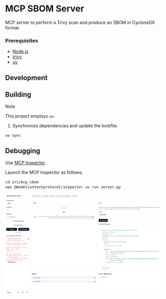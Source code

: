 # MCP SBOM Server

MCP server to perform a Trivy scan and produce an SBOM in CycloneDX format.

### Prerequisites

- [Node.js](https://nodejs.org/en)
- [trivy](https://github.com/aquasecurity/trivy)
- [uv](https://github.com/astral-sh/uv)

## Development

## Building

> [!NOTE]
> This project employs `uv`.

1. Synchronize dependencies and update the lockfile.
```
uv sync
```

## Debugging

Use [MCP Inspector](https://github.com/modelcontextprotocol/inspector).

Launch the MCP Inspector as follows:

```
cd src/mcp_sbom
npx @modelcontextprotocol/inspector uv run server.py
```

![MCP Inspector](docs/mcp-inspector.png)
